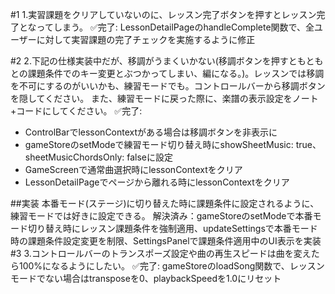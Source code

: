 #1
1.実習課題をクリアしていないのに、レッスン完了ボタンを押すとレッスン完了となってしまう。
✅完了: LessonDetailPageのhandleComplete関数で、全ユーザーに対して実習課題の完了チェックを実施するように修正

#2
2.下記の仕様実装中だが、移調がうまくいかない(移調ボタンを押すともともとの課題条件でのキー変更とぶつかってしまい、編になる。)。レッスンでは移調を不可にするのがいいかも、練習モードでも。コントロールバーから移調ボタンを隠してください。
また、練習モードに戻った際に、楽譜の表示設定をノート+コードにしてください。
✅完了: 
- ControlBarでlessonContextがある場合は移調ボタンを非表示に
- gameStoreのsetModeで練習モード切り替え時にshowSheetMusic: true、sheetMusicChordsOnly: falseに設定
- GameScreenで通常曲選択時にlessonContextをクリア
- LessonDetailPageでページから離れる時にlessonContextをクリア


##実装
本番モード(ステージ)に切り替えた時に課題条件に設定されるように、練習モードでは好きに設定できる。
解決済み：gameStoreのsetModeで本番モード切り替え時にレッスン課題条件を強制適用、updateSettingsで本番モード時の課題条件設定変更を制限、SettingsPanelで課題条件適用中のUI表示を実装
#3
3.コントロールバーのトランスポーズ設定や曲の再生スピードは曲を変えたら100%になるようにしたい。
✅完了: gameStoreのloadSong関数で、レッスンモードでない場合はtransposeを0、playbackSpeedを1.0にリセット
